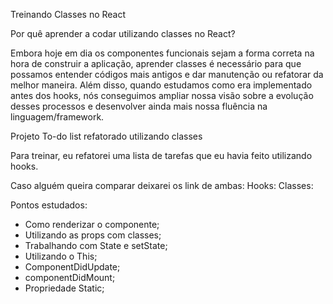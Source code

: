 Treinando Classes no React

Por quê aprender a codar utilizando classes no React?

Embora hoje em dia os componentes funcionais sejam a forma correta na hora de construir a aplicação, aprender classes é necessário para que possamos entender códigos mais antigos e dar manutenção ou refatorar da melhor maneira. Além disso, quando estudamos como era implementado antes dos hooks, nós conseguimos ampliar nossa visão sobre a evolução desses processos e desenvolver ainda mais nossa fluência na linguagem/framework. 

Projeto To-do list refatorado utilizando classes 

Para treinar, eu refatorei uma lista de tarefas que eu havia feito utilizando hooks.

Caso alguém queira comparar deixarei os link de ambas: 
Hooks: 
Classes: 

Pontos estudados:
- Como renderizar o componente;
- Utilizando as props com classes;
- Trabalhando com State e setState;
- Utilizando o This;
- ComponentDidUpdate;
- componentDidMount;
- Propriedade Static;